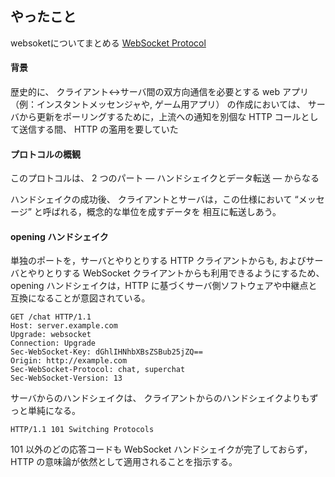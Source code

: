 ## やったこと

websoketについてまとめる
[WebSocket Protocol](https://triple-underscore.github.io/RFC6455-ja.html)  

#### 背景
歴史的に、 クライアント↔サーバ間の双方向通信を必要とする web アプリ （例：インスタントメッセンジャや, ゲーム用アプリ） の作成においては、 サーバから更新をポーリングするために，上流への通知を別個な HTTP コールとして送信する間、 HTTP の濫用を要していた  

#### プロトコルの概観
このプロトコルは、 2 つのパート — ハンドシェイクとデータ転送 — からなる  

ハンドシェイクの成功後、 クライアントとサーバは，この仕様において “メッセージ” と呼ばれる，概念的な単位を成すデータを 相互に転送しあう。  

#### opening ハンドシェイク

単独のポートを，サーバとやりとりする HTTP クライアントからも, およびサーバとやりとりする WebSocket クライアントからも利用できるようにするため、 opening ハンドシェイクは，HTTP に基づくサーバ側ソフトウェアや中継点と互換になることが意図されている。

```
GET /chat HTTP/1.1
Host: server.example.com
Upgrade: websocket
Connection: Upgrade
Sec-WebSocket-Key: dGhlIHNhbXBsZSBub25jZQ==
Origin: http://example.com
Sec-WebSocket-Protocol: chat, superchat
Sec-WebSocket-Version: 13
```

サーバからのハンドシェイクは、 クライアントからのハンドシェイクよりもずっと単純になる。

```
HTTP/1.1 101 Switching Protocols
```

101 以外のどの応答コードも WebSocket ハンドシェイクが完了しておらず，HTTP の意味論が依然として適用されることを指示する。




